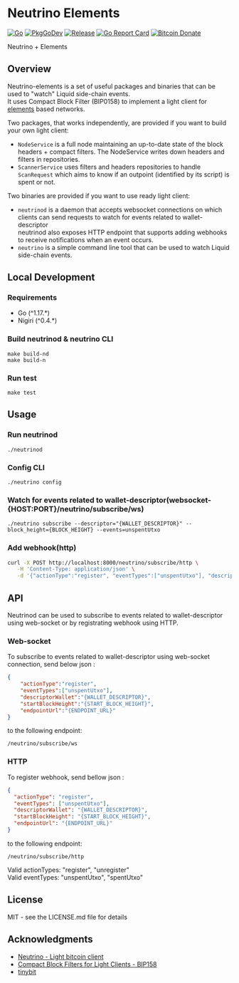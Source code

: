 # Neutrino Elements

[![Go](https://github.com/vulpemventures/neutrino-elements/actions/workflows/ci.yml/badge.svg)](https://github.com/vulpemventures/neutrino-elements/actions/workflows/ci.yml)
[![PkgGoDev](https://pkg.go.dev/badge/github.com/vulpemventures/neutrino-elements)](https://pkg.go.dev/github.com/vulpemventures/neutrino-elements)
[![Release](https://img.shields.io/github/release/vulpemventures/neutrino-elements.svg?style=flat-square)](https://github.com/vulpemventures/neutrino-elements/releases/latest)
[![Go Report Card](https://goreportcard.com/badge/github.com/vulpemventures/neutrino-elements)](https://goreportcard.com/report/github.com/vulpemventures/neutrino-elements)
[![Bitcoin Donate](https://badgen.net/badge/Bitcoin/Donate/F7931A?icon=bitcoin)](https://blockstream.info/address/3MdERN32qiMnQ68bSSee5CXQkrSGx1iStr)

Neutrino + Elements

## Overview

Neutrino-elements is a set of useful packages and binaries that can be used to "watch" Liquid side-chain events.<br>
It uses Compact Block Filter (BIP0158) to implement a light client for [elements](https://elementsproject.org/) based networks.<br>

Two packages, that works independently, are provided if you want to build your own light client:<br>
- `NodeService` is a full node maintaining an up-to-date state of the block headers + compact filters. The NodeService writes down headers and filters in repositories.<br>
- `ScannerService` uses filters and headers repositories to handle `ScanRequest` which aims to know if an outpoint (identified by its script) is spent or not.<br>

Two binaries are provided if you want to use ready light client:<br>
- `neutrinod` is a daemon that accepts websocket connections on which clients can send requests to watch for events related to wallet-descriptor<br>
neutrinod also exposes HTTP endpoint that supports adding webhooks to receive notifications when an event occurs.<br>
- `neutrino` is a simple command line tool that can be used to watch Liquid side-chain events.<br>

## Local Development

### Requirements
- Go (^1.17.*)
- Nigiri (^0.4.*)

### Build neutrinod & neutrino CLI

```
make build-nd
make build-n
```

### Run test

```
make test
```

## Usage

### Run neutrinod

```
./neutrinod
```

### Config CLI
```
./neutrino config
```

### Watch for events related to wallet-descriptor(websocket-{HOST:PORT}/neutrino/subscribe/ws) 
```
./neutrino subscribe --descriptor="{WALLET_DESCRIPTOR}" --block_height={BLOCK_HEIGHT} --events=unspentUtxo
```
### Add webhook(http)
```sh
curl -X POST http://localhost:8000/neutrino/subscribe/http \
   -H 'Content-Type: application/json' \
   -d '{"actionType":"register", "eventTypes":["unspentUtxo"], "descriptorWallet":"wpkh(037470e26cc774eca62ca19e1a182461a5f3d3680acbc593ce3f38cd142c26c03d)", "startBlockHeight":0, "endpointUrl":"http://127.0.0.1:62900"}'
```

## API
Neutrinod can be used to subscribe to events related to wallet-descriptor using web-socket or by registrating webhook using HTTP.<br>

### Web-socket
To subscribe to events related to wallet-descriptor using web-socket connection, send below json :<br>
```json
{
    "actionType":"register", 
    "eventTypes":["unspentUtxo"], 
    "descriptorWallet":"{WALLET_DESCRIPTOR}", 
    "startBlockHeight":"{START_BLOCK_HEIGHT}", 
    "endpointUrl":"{ENDPOINT_URL}"
}
```
to the following endpoint:
```
/neutrino/subscribe/ws
```

### HTTP 
To register webhook, send bellow json :<br>
```json
{
  "actionType": "register",
  "eventTypes": ["unspentUtxo"],
  "descriptorWallet": "{WALLET_DESCRIPTOR}",
  "startBlockHeight": "{START_BLOCK_HEIGHT}",
  "endpointUrl": "{ENDPOINT_URL}"
}
```
to the following endpoint:
```
/neutrino/subscribe/http
```

Valid actionTypes: "register", "unregister"<br>
Valid eventTypes: "unspentUtxo", "spentUtxo"<br>

## License

MIT - see the LICENSE.md file for details

## Acknowledgments

* [Neutrino - Light bitcoin client](https://github.com/lightninglabs/neutrino)
* [Compact Block Filters for Light Clients - BIP158](https://github.com/bitcoin/bips/blob/master/bip-0158.mediawiki)
* [tinybit](https://github.com/Jeiwan/tinybit)
